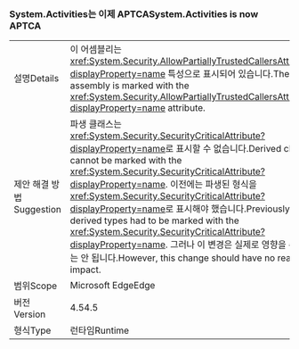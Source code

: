 ### <a name="systemactivities-is-now-aptca"></a><span data-ttu-id="38a2d-101">System.Activities는 이제 APTCA</span><span class="sxs-lookup"><span data-stu-id="38a2d-101">System.Activities is now APTCA</span></span>

|   |   |
|---|---|
|<span data-ttu-id="38a2d-102">설명</span><span class="sxs-lookup"><span data-stu-id="38a2d-102">Details</span></span>|<span data-ttu-id="38a2d-103">이 어셈블리는 <xref:System.Security.AllowPartiallyTrustedCallersAttribute?displayProperty=name> 특성으로 표시되어 있습니다.</span><span class="sxs-lookup"><span data-stu-id="38a2d-103">The assembly is marked with the <xref:System.Security.AllowPartiallyTrustedCallersAttribute?displayProperty=name> attribute.</span></span>|
|<span data-ttu-id="38a2d-104">제안 해결 방법</span><span class="sxs-lookup"><span data-stu-id="38a2d-104">Suggestion</span></span>|<span data-ttu-id="38a2d-105">파생 클래스는 <xref:System.Security.SecurityCriticalAttribute?displayProperty=name>로 표시할 수 없습니다.</span><span class="sxs-lookup"><span data-stu-id="38a2d-105">Derived classes cannot be marked with the <xref:System.Security.SecurityCriticalAttribute?displayProperty=name>.</span></span> <span data-ttu-id="38a2d-106">이전에는 파생된 형식을 <xref:System.Security.SecurityCriticalAttribute?displayProperty=name>로 표시해야 했습니다.</span><span class="sxs-lookup"><span data-stu-id="38a2d-106">Previously, derived types had to be marked with the <xref:System.Security.SecurityCriticalAttribute?displayProperty=name>.</span></span> <span data-ttu-id="38a2d-107">그러나 이 변경은 실제로 영향을 주어서는 안 됩니다.</span><span class="sxs-lookup"><span data-stu-id="38a2d-107">However, this change should have no real impact.</span></span>|
|<span data-ttu-id="38a2d-108">범위</span><span class="sxs-lookup"><span data-stu-id="38a2d-108">Scope</span></span>|<span data-ttu-id="38a2d-109">Microsoft Edge</span><span class="sxs-lookup"><span data-stu-id="38a2d-109">Edge</span></span>|
|<span data-ttu-id="38a2d-110">버전</span><span class="sxs-lookup"><span data-stu-id="38a2d-110">Version</span></span>|<span data-ttu-id="38a2d-111">4.5</span><span class="sxs-lookup"><span data-stu-id="38a2d-111">4.5</span></span>|
|<span data-ttu-id="38a2d-112">형식</span><span class="sxs-lookup"><span data-stu-id="38a2d-112">Type</span></span>|<span data-ttu-id="38a2d-113">런타임</span><span class="sxs-lookup"><span data-stu-id="38a2d-113">Runtime</span></span>|

